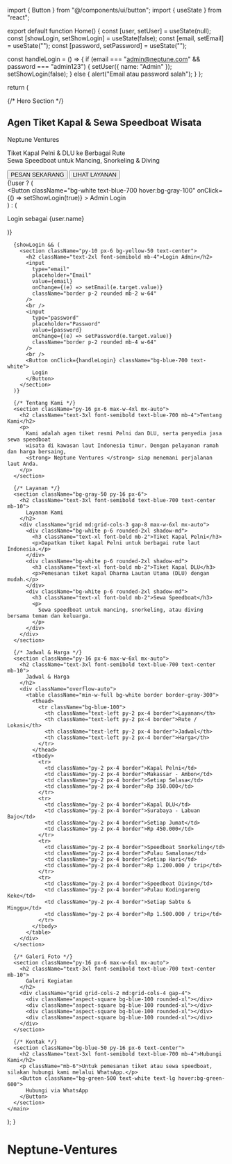 import { Button } from "@/components/ui/button";
import { useState } from "react";

export default function Home() {
  const [user, setUser] = useState(null);
  const [showLogin, setShowLogin] = useState(false);
  const [email, setEmail] = useState("");
  const [password, setPassword] = useState("");

  const handleLogin = () => {
    if (email === "admin@neptune.com" && password === "admin123") {
      setUser({ name: "Admin" });
      setShowLogin(false);
    } else {
      alert("Email atau password salah");
    }
  };

  return (
    <main className="min-h-screen bg-white text-gray-800">
      {/* Hero Section */}
      <section className="bg-blue-700 text-white py-20 px-6 text-center">
        <h1 className="text-4xl md:text-5xl font-bold mb-2">
          Agen Tiket Kapal & Sewa Speedboat Wisata
        </h1>
        <p className="text-xl font-medium text-yellow-300 mb-4">
          Neptune Ventures
        </p>
        <p className="mb-6">
          Tiket Kapal Pelni & DLU ke Berbagai Rute <br />
          Sewa Speedboat untuk Mancing, Snorkeling & Diving
        </p>
        <div className="flex justify-center gap-4">
          <Button className="bg-yellow-400 text-black hover:bg-yellow-300">
            PESAN SEKARANG
          </Button>
          <Button variant="outline" className="text-white border-white">
            LIHAT LAYANAN
          </Button>
        </div>
        {!user ? (
          <div className="mt-6">
            <Button
              className="bg-white text-blue-700 hover:bg-gray-100"
              onClick={() => setShowLogin(true)}
            >
              Admin Login
            </Button>
          </div>
        ) : (
          <p className="mt-4 text-sm">Login sebagai {user.name}</p>
        )}
      </section>

      {showLogin && (
        <section className="py-10 px-6 bg-yellow-50 text-center">
          <h2 className="text-2xl font-semibold mb-4">Login Admin</h2>
          <input
            type="email"
            placeholder="Email"
            value={email}
            onChange={(e) => setEmail(e.target.value)}
            className="border p-2 rounded mb-2 w-64"
          />
          <br />
          <input
            type="password"
            placeholder="Password"
            value={password}
            onChange={(e) => setPassword(e.target.value)}
            className="border p-2 rounded mb-4 w-64"
          />
          <br />
          <Button onClick={handleLogin} className="bg-blue-700 text-white">
            Login
          </Button>
        </section>
      )}

      {/* Tentang Kami */}
      <section className="py-16 px-6 max-w-4xl mx-auto">
        <h2 className="text-3xl font-semibold text-blue-700 mb-4">Tentang Kami</h2>
        <p>
          Kami adalah agen tiket resmi Pelni dan DLU, serta penyedia jasa sewa speedboat
          wisata di kawasan laut Indonesia timur. Dengan pelayanan ramah dan harga bersaing,
          <strong> Neptune Ventures </strong> siap menemani perjalanan laut Anda.
        </p>
      </section>

      {/* Layanan */}
      <section className="bg-gray-50 py-16 px-6">
        <h2 className="text-3xl font-semibold text-blue-700 text-center mb-10">
          Layanan Kami
        </h2>
        <div className="grid md:grid-cols-3 gap-8 max-w-6xl mx-auto">
          <div className="bg-white p-6 rounded-2xl shadow-md">
            <h3 className="text-xl font-bold mb-2">Tiket Kapal Pelni</h3>
            <p>Dapatkan tiket kapal Pelni untuk berbagai rute laut Indonesia.</p>
          </div>
          <div className="bg-white p-6 rounded-2xl shadow-md">
            <h3 className="text-xl font-bold mb-2">Tiket Kapal DLU</h3>
            <p>Pemesanan tiket kapal Dharma Lautan Utama (DLU) dengan mudah.</p>
          </div>
          <div className="bg-white p-6 rounded-2xl shadow-md">
            <h3 className="text-xl font-bold mb-2">Sewa Speedboat</h3>
            <p>
              Sewa speedboat untuk mancing, snorkeling, atau diving bersama teman dan keluarga.
            </p>
          </div>
        </div>
      </section>

      {/* Jadwal & Harga */}
      <section className="py-16 px-6 max-w-6xl mx-auto">
        <h2 className="text-3xl font-semibold text-blue-700 text-center mb-10">
          Jadwal & Harga
        </h2>
        <div className="overflow-auto">
          <table className="min-w-full bg-white border border-gray-300">
            <thead>
              <tr className="bg-blue-100">
                <th className="text-left py-2 px-4 border">Layanan</th>
                <th className="text-left py-2 px-4 border">Rute / Lokasi</th>
                <th className="text-left py-2 px-4 border">Jadwal</th>
                <th className="text-left py-2 px-4 border">Harga</th>
              </tr>
            </thead>
            <tbody>
              <tr>
                <td className="py-2 px-4 border">Kapal Pelni</td>
                <td className="py-2 px-4 border">Makassar - Ambon</td>
                <td className="py-2 px-4 border">Setiap Selasa</td>
                <td className="py-2 px-4 border">Rp 350.000</td>
              </tr>
              <tr>
                <td className="py-2 px-4 border">Kapal DLU</td>
                <td className="py-2 px-4 border">Surabaya - Labuan Bajo</td>
                <td className="py-2 px-4 border">Setiap Jumat</td>
                <td className="py-2 px-4 border">Rp 450.000</td>
              </tr>
              <tr>
                <td className="py-2 px-4 border">Speedboat Snorkeling</td>
                <td className="py-2 px-4 border">Pulau Samalona</td>
                <td className="py-2 px-4 border">Setiap Hari</td>
                <td className="py-2 px-4 border">Rp 1.200.000 / trip</td>
              </tr>
              <tr>
                <td className="py-2 px-4 border">Speedboat Diving</td>
                <td className="py-2 px-4 border">Pulau Kodingareng Keke</td>
                <td className="py-2 px-4 border">Setiap Sabtu & Minggu</td>
                <td className="py-2 px-4 border">Rp 1.500.000 / trip</td>
              </tr>
            </tbody>
          </table>
        </div>
      </section>

      {/* Galeri Foto */}
      <section className="py-16 px-6 max-w-6xl mx-auto">
        <h2 className="text-3xl font-semibold text-blue-700 text-center mb-10">
          Galeri Kegiatan
        </h2>
        <div className="grid grid-cols-2 md:grid-cols-4 gap-4">
          <div className="aspect-square bg-blue-100 rounded-xl"></div>
          <div className="aspect-square bg-blue-100 rounded-xl"></div>
          <div className="aspect-square bg-blue-100 rounded-xl"></div>
          <div className="aspect-square bg-blue-100 rounded-xl"></div>
        </div>
      </section>

      {/* Kontak */}
      <section className="bg-blue-50 py-16 px-6 text-center">
        <h2 className="text-3xl font-semibold text-blue-700 mb-4">Hubungi Kami</h2>
        <p className="mb-6">Untuk pemesanan tiket atau sewa speedboat, silakan hubungi kami melalui WhatsApp.</p>
        <Button className="bg-green-500 text-white text-lg hover:bg-green-600">
          Hubungi via WhatsApp
        </Button>
      </section>
    </main>
  );
}
# Neptune-Ventures
